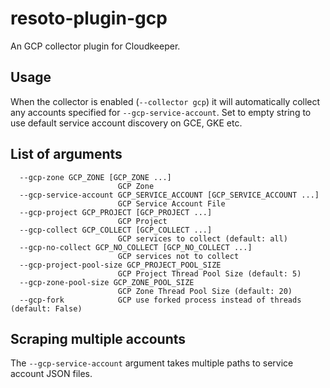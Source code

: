 # resoto-plugin-gcp
An GCP collector plugin for Cloudkeeper.

## Usage
When the collector is enabled (`--collector gcp`) it will automatically collect any accounts specified for `--gcp-service-account`. Set to empty string to use default service account discovery on GCE, GKE etc.

## List of arguments
```
  --gcp-zone GCP_ZONE [GCP_ZONE ...]
                        GCP Zone
  --gcp-service-account GCP_SERVICE_ACCOUNT [GCP_SERVICE_ACCOUNT ...]
                        GCP Service Account File
  --gcp-project GCP_PROJECT [GCP_PROJECT ...]
                        GCP Project
  --gcp-collect GCP_COLLECT [GCP_COLLECT ...]
                        GCP services to collect (default: all)
  --gcp-no-collect GCP_NO_COLLECT [GCP_NO_COLLECT ...]
                        GCP services not to collect
  --gcp-project-pool-size GCP_PROJECT_POOL_SIZE
                        GCP Project Thread Pool Size (default: 5)
  --gcp-zone-pool-size GCP_ZONE_POOL_SIZE
                        GCP Zone Thread Pool Size (default: 20)
  --gcp-fork            GCP use forked process instead of threads (default: False)
```

## Scraping multiple accounts
The `--gcp-service-account` argument takes multiple paths to service account JSON files.
